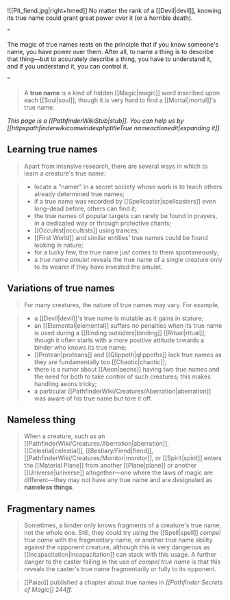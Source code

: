 ![[Pit_fiend.jpg|right+hmed]] 
 No matter the rank of a [[Devil|devil]], knowing its true name could grant great power over it (or a horrible death).


“

The magic of true names rests on the principle that if you know someone's name, you have power over them. After all, to name a thing is to describe that thing—but to accurately describe a thing, you have to understand it, and if you understand it, you can control it.

”

> A **true name** is a kind of hidden [[Magic|magic]] word inscribed upon each [[Soul|soul]], though it is very hard to find a [[Mortal|mortal]]'s true name.



*This page is a [[PathfinderWikiStub|stub]]. You can help us by [[httpspathfinderwikicomwindexphptitleTrue nameactionedit|expanding it]].*



## Learning true names

> Apart from intensive research, there are several ways in which to learn a creature's true name:

> - locate a "namer" in a secret society whose work is to teach others already determined true names;
> - if a true name was recorded by [[Spellcaster|spellcasters]] even long-dead before, others can find it;
> - the true names of popular targets can rarely be found in prayers, in a dedicated way or through protective chants;
> - [[Occultist|occultists]] using trances;
> - [[First World]] and similar entities' true names could be found looking in nature;
> - for a lucky few, the true name just comes to them spontaneously;
> - a *true name amulet* reveals the true name of a single creature only to its wearer if they have invested the amulet.

## Variations of true names

> For many creatures, the nature of true names may vary. For example,

> - a [[Devil|devil]]'s true name is mutable as it gains in stature;
> - an [[Elemental|elemental]] suffers no penalties when its true name is used during a [[Binding outsiders|binding]] [[Ritual|ritual]], though it often starts with a more positive attitude towards a binder who knows its true name;
> - [[Protean|proteans]] and [[Qlippoth|qlippoths]] lack true names as they are fundamentally too [[Chaotic|chaotic]];
> - there is a rumor about [[Aeon|aeons]] having two true names and the need for both to take control of such creatures; this makes handling aeons tricky;
> - a particular [[PathfinderWiki/Creatures/Aberration|aberration]] was aware of his true name but tore it off.

## Nameless thing

> When a creature, such as an [[PathfinderWiki/Creatures/Aberration|aberration]], [[Celestial|celestial]], [[Bestiary/Fiend|fiend]], [[PathfinderWiki/Creatures/Monitor|monitor]], or [[Spirit|spirit]] enters the [[Material Plane]] from another [[Plane|plane]] or another [[Universe|universe]] altogether—one where the laws of magic are different—they may not have any true name and are designated as **nameless things**.


## Fragmentary names

> Sometimes, a binder only knows fragments of a creature's true name, not the whole one. Still, they could try using the [[Spell|spell]] *compel true name* with the fragmentary name, or another true name ability against the opponent creature, although this is very dangerous as [[Incapacitation|incapacitation]] can stack with this usage.
> A further danger to the caster failing in the use of *compel true name* is that this reveals the caster's true name fragmentarily or fully to its opponent.


> [[Paizo]] published a chapter about true names in *[[Pathfinder Secrets of Magic]]* 244*ff.*







